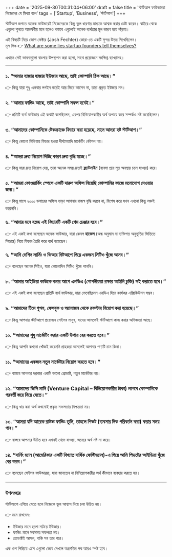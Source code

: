 +++
date = '2025-09-30T00:31:04+06:00'
draft = false
title = 'স্টার্টআপ ফাউন্ডাররা নিজেদের যে মিথ্যা বলে'
tags = ['Startup', 'Business', 'স্টার্টআপ']
+++

স্টার্টআপ জগতে অনেক ফাউন্ডারই নিজেদেরকে কিছু ভুল ধারণার মাধ্যমে আশ্বস্ত করার চেষ্টা করেন। বাইরে থেকে এগুলো শুনতে আকর্ষণীয় মনে হলেও বাস্তবে এগুলোই অনেক ব্যর্থতার মূল কারণ হয়ে দাঁড়ায়।  

এই বিষয়টি নিয়ে জোশ ফেক্টার (Josh Fechter) কোরা-তে একটি সুন্দর উত্তর লিখেছিলেন।  
মূল লিঙ্ক 👉 [What are some lies startup founders tell themselves?](https://www.quora.com/What-are-some-lies-startup-founders-tell-themselves)  

এখানে সেই ভাবনাগুলো বাংলায় উপস্থাপন করা হলো, সাথে প্রয়োজনে সংক্ষিপ্ত ব্যাখ্যাসহ।  

---

### ১. “আমার হাজার হাজার ইউজার আছে, তাই কোম্পানি ঠিক আছে।”  
👉 কিন্তু যারা শুধু একবার লগইন করেই আর ফিরে আসেন না, তারা প্রকৃত ইউজার নন।  

### ২. “আমার ফান্ডিং আছে, তাই কোম্পানি সফল হবেই।”  
👉 প্রতিটি ব্যর্থ ফাউন্ডার এই কথাই বলেছিলেন, এরপর বিনিয়োগকারীর অর্থ অপচয় করে সম্পর্কও নষ্ট করেছিলেন।  

### ৩. “আমাদের কোম্পানিকে টেকক্রাঞ্চে ফিচার করা হয়েছে, মানে আমরা হট স্টার্টআপ।”  
👉 কিন্তু কোনো মিডিয়ায় ফিচার হওয়া দীর্ঘমেয়াদি মার্কেটিং কৌশল নয়।  

### ৪. “আমরা দ্রুত নিয়োগ দিচ্ছি কারণ দ্রুত বৃদ্ধি হচ্ছে।”  
👉 কিন্তু যারা দ্রুত নিয়োগ দেয়, তারা অনেক সময় দ্রুতই **ফ্ল্যাটলাইন** (ব্যবসা প্রায় মৃত অবস্থায় চলে যাওয়া) করে।  

### ৫. “আমরা কোওয়ার্কিং স্পেসে একটি দারুণ অফিস নিয়েছি কোম্পানির কাজে মনোযোগ দেওয়ার জন্য।”  
👉 কিন্তু মাসে ২০০০ ডলারের অফিস ভাড়া আপনার রাজস্ব বৃদ্ধি করবে না, বিশেষ করে যখন এখনো কিছু লঞ্চই করেননি।  

### ৬. “আমার মনে হচ্ছে এই ফিচারটি একটি গেম চেঞ্জার হবে।”  
👉 এই একই কথা বলেছেন অনেক ফাউন্ডার, যারা কেবল **হাঞ্চেস** (অন্ধ অনুমান বা ব্যক্তিগত অনুভূতির ভিত্তিতে সিদ্ধান্ত) নিয়ে ফিচার তৈরি করে ব্যর্থ হয়েছেন।  

### ৭. “আমি মেশিন লার্নিং ও ভিআর মিটআপে গিয়ে একজন সিটিও খুঁজে আনব।”  
👉 বলেছেন অনেক সিইও, যারা কোনোদিন সিটিও খুঁজে পাননি।  

### ৮. “আমার আইডিয়া কাউকে বলার আগে এনডিএ (গোপনীয়তা রক্ষার আইনি চুক্তি) সই করাতে হবে।”  
👉 এই একই কথা বলেছেন প্রতিটি ব্যর্থ ফাউন্ডার, যারা ভেবেছিলেন এনডিএ দিয়ে কার্যকর এক্সিকিউশন সম্ভব।  

### ৯. “আমাদের টিমে গুগল, ফেসবুক ও অ্যামাজন থেকে রকস্টার নিয়োগ করা হয়েছে।”  
👉 কিন্তু আপনার স্টার্টআপে প্রয়োজন সেইসব মানুষ, যাদের আসলেই স্টার্টআপে কাজ করার অভিজ্ঞতা আছে।  

### ১০. “আমাদের শুধু মার্কেটিং করার একটি উপায় বের করতে হবে।”  
👉 কিন্তু আপনি কখনো খোঁজই করেননি গ্রাহকরা আসলেই আপনার পণ্যটি চান কিনা।  

### ১১. “আমাদের একজন নতুন মার্কেটার নিয়োগ করতে হবে।”  
👉 বাস্তবে আপনার দরকার একটি ভালো প্রোডাক্ট, নতুন মার্কেটার নয়।  

### ১২. “আমাদের ভিসি মানি (Venture Capital – বিনিয়োগকারীর টাকা) লাগবে কোম্পানিকে পরবর্তী স্তরে নিয়ে যেতে।”  
👉 কিন্তু ধার করা অর্থ কখনোই প্রকৃত সফলতার নিশ্চয়তা নয়।  

### ১৩. “আমরা যদি আরেক রাউন্ড ফান্ডিং তুলি, তাহলে পিভট (ব্যবসার দিক পরিবর্তন করা) করার সময় পাব।”  
👉 বাস্তবে আপনার উচিত হবে এখনই থেমে যাওয়া, অন্যের অর্থ নষ্ট না করে।  

### ১৪. “বার্নিং ম্যান (আমেরিকার একটি বিখ্যাত বার্ষিক ফেস্টিভ্যাল)-এ গিয়ে আমি পিভটের আইডিয়া খুঁজে বের করব।”  
👉 বলেছেন সেইসব ফাউন্ডাররা, যারা জানতেন না বিনিয়োগকারীর অর্থ কীভাবে ব্যবহার করতে হয়।  

---

### উপসংহার  
স্টার্টআপে এগিয়ে যেতে হলে নিজেকে ভুল আশ্বাস দিয়ে চলা উচিত নয়।  

👉 মনে রাখবেন:  
- ইউজার মানে হলো সক্রিয় ইউজার।  
- ফান্ডিং মানে সবসময় সফলতা নয়।  
- প্রোডাক্টই আসল, বাকি সব তার পরে।  

এক ধাপ পিছিয়ে এসে এগুলো ভেবে দেখলে অগ্রগতির পথ আরও স্পষ্ট হবে।  

